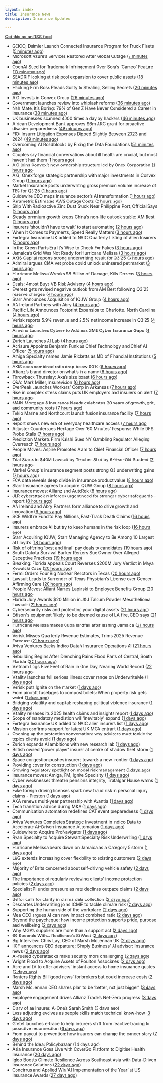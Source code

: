 ```yaml
---
layout: index
title: Insurance News
description: Insurance Updates

---
```


[Get this as an RSS feed](/insurance.rss)

<!-- news_marker starts -->
- GEICO, Daimler Launch Connected Insurance Program for Truck Fleets ([5 minutes ago](https://www.insurancejournal.com/news/national/2025/10/30/845760.htm))
- Microsoft Azure’s Services Restored After Global Outage ([7 minutes ago](https://www.insurancejournal.com/news/national/2025/10/30/845757.htm))
- OpenAI Sued for Trademark Infringement Over Sora’s ‘Cameo’ Feature ([13 minutes ago](https://www.insurancejournal.com/news/national/2025/10/30/845704.htm))
- SEADRIF looking at risk pool expansion to cover public assets ([18 minutes ago](https://www.reinsurancene.ws/seadrif-looking-at-risk-pool-expansion-to-cover-public-assets/))
- Hacking Firm Boss Pleads Guilty to Stealing, Selling Secrets ([20 minutes ago](https://www.insurancejournal.com/news/national/2025/10/30/845713.htm))
- AIG invests in Convex Group ([26 minutes ago](https://www.postonline.co.uk/news/7959298/aig-invests-in-convex-group))
- Government launches review into whiplash reforms ([36 minutes ago](https://www.postonline.co.uk/news/7959297/government-launches-review-into-whiplash-reforms))
- Nah Mate, It’s Boring: 79% of Gen Z Have Never Considered a Career in Insurance ([38 minutes ago](https://insurance-edge.net/2025/10/30/nah-mate-its-boring-79-of-gen-z-have-never-considered-a-career-in-insurance/))
- UK businesses scanned 4000 times a day by hackers ([46 minutes ago](https://www.postonline.co.uk/commercial/7959296/uk-businesses-scanned-4000-times-a-day-by-hackers))
- African Development Bank approves $6m ARC grant for proactive disaster preparedness ([48 minutes ago](https://www.reinsurancene.ws/african-development-bank-approves-6m-arc-grant-for-proactive-disaster-preparedness/))
- FIO: Insurer Litigation Expenses Dipped Slightly Between 2023 and 2024 ([49 minutes ago](https://www.insurancejournal.com/news/national/2025/10/30/845687.htm))
- Overcoming AI Roadblocks by Fixing the Data Foundations ([51 minutes ago](https://insurance-edge.net/2025/10/30/overcoming-ai-roadblocks-by-fixing-the-data-foundations/))
- Couples say financial conversations about ill health are crucial, but most haven’t had them ([1 hours ago](https://ifamagazine.com/couples-say-financial-conversations-about-ill-health-are-crucial-but-most-havent-had-them/))
- AIG joins Convex’s new ownership structure led by Onex Corporation ([1 hours ago](https://www.reinsurancene.ws/aig-joins-convexs-new-ownership-structure-led-by-onex-corporation/))
- AIG, Onex forge strategic partnership with major investments in Convex Group ([1 hours ago](https://www.insurancebusinessmag.com/uk/news/breaking-news/aig-onex-forge-strategic-partnership-with-major-investments-in-convex-group-554888.aspx))
- Markel Insurance posts underwriting gross premium volume increase of 11% for Q3’25 ([1 hours ago](https://www.reinsurancene.ws/markel-insurance-posts-underwriting-gross-premium-volume-increase-of-11-for-q325/))
- Guidewire CEO maps insurance sector’s AI transformation ([1 hours ago](https://www.postonline.co.uk/technology/7959294/guidewire-ceo-maps-insurance-sectors-ai-transformation))
- Parametrix Estimates AWS Outage Costs ([2 hours ago](https://insurance-edge.net/2025/10/30/parametrix-estimates-aws-outage-costs/))
- Ship With Radioactive Zinc Dust Stuck Near Philippine Port, Official Says ([2 hours ago](https://www.insurancejournal.com/news/international/2025/10/30/845746.htm))
- Steady premium growth keeps China’s non-life outlook stable: AM Best ([2 hours ago](https://www.reinsurancene.ws/steady-premium-growth-keeps-chinas-non-life-outlook-stable-am-best/))
- Insurers ‘shouldn’t have to wait’ to start automating ([2 hours ago](https://www.postonline.co.uk/news/7959291/insurers-shouldnt-have-to-wait-to-start-automating))
- When It Comes to Payments, Speed Really Matters ([3 hours ago](https://insurance-edge.net/2025/10/30/when-it-comes-to-payments-speed-really-matters/))
- Fortegra Insurance UK added to NAIC Quarterly Listing of Alien Insurers ([3 hours ago](https://www.reinsurancene.ws/fortegra-insurance-uk-added-to-naic-quarterly-listing-of-alien-insurers/))
- In the Green Parts Era It’s Wise to Check For Fakes ([3 hours ago](https://insurance-edge.net/2025/10/30/in-the-green-parts-era-its-wise-to-check-for-fakes/))
- Jamaica’s Grid Was Not Ready for Hurricane Melissa ([3 hours ago](https://www.insurancejournal.com/news/international/2025/10/30/845742.htm))
- AXIS Capital reports strong underwriting result for Q3’25 ([3 hours ago](https://www.reinsurancene.ws/axis-capital-reports-strong-underwriting-result-for-q325/))
- Admiral argues CMA vet probe could unlock uninsured pet market ([3 hours ago](https://www.postonline.co.uk/personal/7959292/admiral-argues-cma-vet-probe-could-unlock-uninsured-pet-market))
- Hurricane Melissa Wreaks $8 Billion of Damage, Kills Dozens ([3 hours ago](https://www.insurancejournal.com/news/international/2025/10/30/845732.htm))
- Deals: 4most Buys VB Risk Advisory ([4 hours ago](https://insurance-edge.net/2025/10/30/deals-4most-buys-vb-risk-advisory/))
- Everest gets revised negative outlook from AM Best following Q3’25 reserve charges ([4 hours ago](https://www.reinsurancene.ws/everest-gets-revised-negative-outlook-from-am-best-following-q325-reserve-charges/))
- Starr Announces Acquisition of IQUW Group ([4 hours ago](https://www.insurtechinsights.com/starr-announces-acquisition-of-iquw-group/))
- AA Ireland Partners with Abry ([4 hours ago](https://www.insurtechinsights.com/aa-ireland-partners-with-abry/))
- Pacific Life Announces Footprint Expansion to Charlotte, North Carolina ([4 hours ago](https://www.insurtechinsights.com/pacific-life-announces-footprint-expansion-to-charlotte-north-carolina/))
- Verisk reports 5.9% revenue and 2.5% net income increase in Q3’25 ([4 hours ago](https://www.reinsurancene.ws/verisk-reports-5-9-revenue-and-2-5-net-income-increase-in-q325/))
- Amwins Launches Cyber+ to Address SME Cyber Insurance Gaps ([4 hours ago](https://www.insurtechinsights.com/amwins-launches-cyber-to-address-sme-cyber-insurance-gaps/))
- Zurich Launches AI Lab ([4 hours ago](https://www.insurtechinsights.com/zurich-launches-ai-lab/))
- Acrisure Appoints Benjamin Funk as Chief Technology and Chief AI Officer ([5 hours ago](https://www.insurtechinsights.com/acrisure-appoints-benjamin-funk-as-chief-technology-and-chief-ai-officer/))
- Amiga Specialty names Jamie Ricketts as MD of Financial Institutions ([5 hours ago](https://www.reinsurancene.ws/amiga-specialty-names-jamie-ricketts-as-md-of-financial-institutions/))
- AXIS sees combined ratio drop below 90% ([6 hours ago](https://www.insurancebusinessmag.com/uk/news/breaking-news/axis-sees-combined-ratio-drop-below-90-251472.aspx))
- Allianz’s brand director on what’s in a name ([6 hours ago](https://www.postonline.co.uk/personal/7959246/allianzs-brand-director-on-whats-in-a-name))
- Throwback Thursday: Axa’s size boast ([6 hours ago](https://www.postonline.co.uk/commercial/7956774/throwback-thursday-axas-size-boast))
- Q&A: Mark Miller, Insurevision ([6 hours ago](https://www.postonline.co.uk/technology/7958896/qa-mark-miller-insurevision))
- EverPeak Launches Workers’ Comp in Arkansas ([7 hours ago](https://www.insurancejournal.com/news/southcentral/2025/10/30/845723.htm))
- Rise in complex stress claims puts UK employers and insurers on alert ([7 hours ago](https://www.insurancebusinessmag.com/uk/news/breaking-news/rise-in-complex-stress-claims-puts-uk-employers-and-insurers-on-alert-554746.aspx))
- MAIN Mortgage & Insurance Needs celebrates 20 years of growth, grit, and community roots ([7 hours ago](https://www.insurancebusinessmag.com/uk/news/property-insurance/main-mortgage-and-insurance-needs-celebrates-20-years-of-growth-grit-and-community-roots-554862.aspx))
- Tokio Marine and Northcourt launch fusion insurance facility ([7 hours ago](https://www.insurancebusinessmag.com/uk/news/breaking-news/tokio-marine-and-northcourt-launch-fusion-insurance-facility-554861.aspx))
- Report shows new era of everyday healthcare access ([7 hours ago](https://www.insurancebusinessmag.com/uk/news/life-insurance/report-shows-new-era-of-everyday-healthcare-access-554860.aspx))
- Adjuster Countersues Heritage Over ’60 Minutes’ Response While DFS Probe Stalls ([7 hours ago](https://www.insurancejournal.com/news/southeast/2025/10/30/845690.htm))
- Prediction Markets Firm Kalshi Sues NY Gambling Regulator Alleging Overreach ([7 hours ago](https://www.insurancejournal.com/news/east/2025/10/30/845574.htm))
- People Moves: Aspire Promotes Alam to Chief Financial Officer ([7 hours ago](https://www.insurancejournal.com/news/west/2025/10/30/845119.htm))
- Trial Starts in $40M Lawsuit by Teacher Shot by 6-Year-Old Student ([7 hours ago](https://www.insurancejournal.com/news/east/2025/10/30/845719.htm))
- Markel Group's insurance segment posts strong Q3 underwriting gains ([7 hours ago](https://www.insurancebusinessmag.com/uk/news/breaking-news/markel-groups-insurance-segment-posts-strong-q3-underwriting-gains-554852.aspx))
- FCA data reveals deep divide in insurance product value ([8 hours ago](https://www.insurancebusinessmag.com/uk/news/breaking-news/fca-data-reveals-deep-divide-in-insurance-product-value-554803.aspx))
- Starr Insurance agrees to acquire IQUW Group ([8 hours ago](https://www.insurancebusinessmag.com/uk/news/breaking-news/starr-insurance-agrees-to-acquire-iquw-group-554811.aspx))
- Insurance moves: Allianz and AutoRek ([8 hours ago](https://www.insurancebusinessmag.com/uk/news/breaking-news/insurance-moves-allianz-and-autorek-554808.aspx))
- JLR cyberattack reinforces urgent need for stronger cyber safeguards - report ([8 hours ago](https://www.insurancebusinessmag.com/uk/news/cyber/jlr-cyberattack-reinforces-urgent-need-for-stronger-cyber-safeguards--report-554807.aspx))
- AA Ireland and Abry Partners form alliance to drive growth and innovation ([9 hours ago](https://www.insurancebusinessmag.com/uk/news/auto-motor/aa-ireland-and-abry-partners-form-alliance-to-drive-growth-and-innovation-554800.aspx))
- SCE Wildfire Fund to Pay Millions, Fast-Track Death Claims ([16 hours ago](https://www.insurancejournal.com/news/west/2025/10/29/845684.htm))
- Insurers embrace AI but try to keep humans in the risk loop ([16 hours ago](https://www.dig-in.com/news/insurers-embrace-ai-but-try-to-keep-humans-in-the-risk-loop))
- Starr Acquiring IQUW; Starr Managing Agency to Be Among 10 Largest at Lloyd’s ([18 hours ago](https://www.insurancejournal.com/news/international/2025/10/29/845675.htm))
- Risk of offering 'best and final' pay deals to candidates ([19 hours ago](https://www.insurancebusinessmag.com/uk/business-strategy/risk-of-offering-best-and-final-pay-deals-to-candidates-554768.aspx))
- South Dakota Survival Bunker Renters Sue Owner Over Alleged Deceptive Practices ([19 hours ago](https://www.insurancejournal.com/news/midwest/2025/10/29/845662.htm))
- Breaking: Florida Appeals Court Reverses $200M Jury Verdict in Maya Kowalski Case ([20 hours ago](https://www.insurancejournal.com/news/southeast/2025/10/29/845654.htm))
- Fermi Orders Four Big Nuclear Reactors in Texas ([20 hours ago](https://www.insurancejournal.com/news/southcentral/2025/10/29/845653.htm))
- Lawsuit Leads to Surrender of Texas Physician’s License over Gender-Affirming Care ([20 hours ago](https://www.insurancejournal.com/news/southcentral/2025/10/29/845648.htm))
- People Moves: Alliant Names Lapinski to Employee Benefits Group ([20 hours ago](https://www.insurancejournal.com/news/midwest/2025/10/29/845645.htm))
- Florida Jury Awards $20 Million in J&J Talcum Powder Mesothelioma Lawsuit ([21 hours ago](https://www.insurancejournal.com/news/southeast/2025/10/29/845584.htm))
- Cybersecurity risks and protecting your digital assets ([21 hours ago](https://www.dig-in.com/podcast/cybersecurity-risks-and-protecting-your-digital-assets))
- Edison's equipment 'likely' to be deemed cause of LA fire, CEO says ([21 hours ago](https://www.dig-in.com/articles/edisons-equipment-likely-to-be-deemed-cause-of-la-fire))
- Hurricane Melissa makes Cuba landfall after lashing Jamaica ([21 hours ago](https://www.dig-in.com/articles/hurricane-melissa-makes-cuba-landfall-after-lashing-jamaica))
- Verisk Misses Quarterly Revenue Estimates, Trims 2025 Revenue Forecast ([21 hours ago](https://www.insurancejournal.com/news/national/2025/10/29/845560.htm))
- Aviva Ventures Backs Indico Data’s Insurance Operations AI ([21 hours ago](https://www.insurancejournal.com/news/east/2025/10/29/845534.htm))
- Rebuilding Begins After Drenching Rains Flood Parts of Central, South Florida ([22 hours ago](https://www.insurancejournal.com/news/southeast/2025/10/29/845542.htm))
- Vietnam Logs Five Feet of Rain in One Day, Nearing World Record ([22 hours ago](https://www.insurancejournal.com/news/international/2025/10/29/845544.htm))
- Vitality launches full serious illness cover range on UnderwriteMe ([1 days ago](https://ifamagazine.com/vitality-launches-full-serious-illness-cover-range-on-underwriteme/))
- Verisk puts Ignite on the market ([1 days ago](https://www.postonline.co.uk/news/7959286/verisk-puts-ignite-on-the-market))
- From aircraft fuselages to compost toilets: When property risk gets weird ([1 days ago](https://www.insurancebusinessmag.com/uk/news/property-insurance/from-aircraft-fuselages-to-compost-toilets-when-property-risk-gets-weird-554699.aspx))
- Bridging volatility and capital: reshaping political violence insurance ([1 days ago](https://www.insurancebusinessmag.com/uk/news/breaking-news/bridging-volatility-and-capital-reshaping-political-violence-insurance-554695.aspx))
- Vitality releases its 2025 health claims and insights report ([1 days ago](https://ifamagazine.com/vitality-releases-its-2025-health-claims-and-insights-report/))
- Scope of mandatory mediation will ‘inevitably’ expand ([1 days ago](https://www.postonline.co.uk/claims/7959287/scope-of-mandatory-mediation-will-inevitably-expand))
- Fortegra Insurance UK added to NAIC alien insurers list ([1 days ago](https://www.insurancebusinessmag.com/uk/news/breaking-news/fortegra-insurance-uk-added-to-naic-alien-insurers-list-554687.aspx))
- Mission confirms support for latest UK MGA entrant ([1 days ago](https://www.insurancebusinessmag.com/uk/news/breaking-news/mission-confirms-support-for-latest-uk-mga-entrant-554685.aspx))
- Opening up the protection conversation: why advisers must tackle the topics clients avoid ([1 days ago](https://ifamagazine.com/opening-up-the-protection-conversation-why-advisers-must-tackle-the-topics-clients-avoid/))
- Zurich expands AI ambitions with new research lab ([1 days ago](https://www.insurancebusinessmag.com/uk/news/technology/zurich-expands-ai-ambitions-with-new-research-lab-554656.aspx))
- British owned ‘power player’ insurer at centre of shadow fleet storm ([1 days ago](https://www.insurancebusinessmag.com/uk/news/marine/british-owned-power-player-insurer-at-centre-of-shadow-fleet-storm-554616.aspx))
- Space congestion pushes insurers towards a new frontier ([1 days ago](https://www.postonline.co.uk/commercial/7958974/space-congestion-pushes-insurers-towards-a-new-frontier))
- Providing cover for construction ([1 days ago](https://www.postonline.co.uk/commercial/7959042/providing-cover-for-construction))
- Growing regulatory spotlight on model risk management ([1 days ago](https://www.postonline.co.uk/risk-management/7958994/growing-regulatory-spotlight-on-model-risk-management))
- Insurance moves: Amiga, FM, Ignite Specialty ([1 days ago](https://www.insurancebusinessmag.com/uk/news/breaking-news/insurance-moves-amiga-fm-ignite-specialty-554635.aspx))
- Cyber weaknesses threaten pensions integrity, Trafalgar House warns ([1 days ago](https://www.insurancebusinessmag.com/uk/news/cyber/cyber-weaknesses-threaten-pensions-integrity-trafalgar-house-warns-554633.aspx))
- Fake foreign driving licenses spark new fraud risk in personal injury claims - Preston ([1 days ago](https://www.insurancebusinessmag.com/uk/news/auto-motor/fake-foreign-driving-licenses-spark-new-fraud-risk-in-personal-injury-claims--preston-554632.aspx))
- AXA renews multi-year partnership with Avantia ([1 days ago](https://www.insurancebusinessmag.com/uk/news/property-insurance/axa-renews-multiyear-partnership-with-avantia-554625.aspx))
- Tech transition advice during M&A ([1 days ago](https://www.dig-in.com/news/tech-transition-advice-during-m-a))
- Communication automation redefines CAT event preparedness ([1 days ago](https://www.dig-in.com/opinion/communication-automation-redefines-cat-event-preparedness))
- Aviva Ventures Completes Strategic Investment in Indico Data to Accelerate AI-Driven Insurance Automation ([1 days ago](https://www.insurtechinsights.com/aviva-ventures-completes-strategic-investment-in-indico-data-to-accelerate-ai-driven-insurance-automation/))
- Guidewire to Acquire ProNavigator ([1 days ago](https://www.insurtechinsights.com/guidewire-to-acquire-pronavigator/))
- Ryan Specialty to Acquire Stewart Specialty Risk Underwriting ([1 days ago](https://www.insurtechinsights.com/ryan-specialty-to-acquire-stewart-specialty-risk-underwriting/))
- Hurricane Melissa bears down on Jamaica as a Category 5 storm ([1 days ago](https://www.dig-in.com/articles/hurricane-melissa-bears-down-jamaica-a-category-5-storm))
- L&G extends increasing cover flexibility to existing customers ([2 days ago](https://ifamagazine.com/lg-extends-increasing-cover-flexibility-to-existing-customers/))
- Majority of Brits concerned about self-driving vehicle safety ([2 days ago](https://www.postonline.co.uk/news/7959285/majority-of-brits-concerned-about-self-driving-vehicle-safety))
- The Importance of regularly reviewing clients’ income protection policies ([2 days ago](https://ifamagazine.com/the-importance-of-regularly-reviewing-clients-income-protection-policies/))
- Specialist PI under pressure as rate declines outpace claims ([2 days ago](https://www.insurancebusinessmag.com/uk/news/professional-liability/specialist-pi-under-pressure-as-rate-declines-outpace-claims-554537.aspx))
- Belfor calls for clarity in claims data collection ([2 days ago](https://www.postonline.co.uk/claims/7959280/belfor-calls-for-clarity-in-claims-data-collection))
- Descartes Underwriting joins ICMIF to tackle climate risk ([2 days ago](https://www.insurancebusinessmag.com/uk/news/breaking-news/descartes-underwriting-joins-icmif-to-tackle-climate-risk-554533.aspx))
- Supporting the human side of the workplace ([2 days ago](https://www.dig-in.com/opinion/supporting-the-human-side-of-the-workplace))
- Mea CEO argues AI can now impact combined ratio ([2 days ago](https://www.postonline.co.uk/technology/7959284/mea-ceo-argues-ai-can-now-impact-combined-ratio))
- Beyond the paycheque: how income protection supports pride, purpose and wellbeing ([2 days ago](https://ifamagazine.com/protecting-what-makes-you-proud/))
- Why MGA’s suppliers are more than a support act ([2 days ago](https://www.postonline.co.uk/commercial/7959247/why-mgas-suppliers-are-more-than-a-support-act))
- 60 Seconds With... Resilience’s Si West ([2 days ago](https://www.postonline.co.uk/technology/7958188/60-seconds-with-resiliences-si-west))
- Big Interview: Chris Lay, CEO of Marsh McLennan UK ([2 days ago](https://www.postonline.co.uk/broker/7959104/big-interview-chris-lay-ceo-of-marsh-mclennan-uk))
- IICF announces CEO departure; Simply Business' AI advisor: Insurance news ([2 days ago](https://www.dig-in.com/news/iicf-ceo-departure-simply-business-ai-advisor-insurance-news))
- AI-fueled cyberattacks make security more challenging ([2 days ago](https://www.dig-in.com/news/ai-fueled-cyberattacks-make-security-more-challenging))
- Wright Flood to Acquire Assets of Poulton Associates ([2 days ago](https://www.insurtechinsights.com/wright-flood-to-acquire-assets-of-poulton-associates/))
- Acre and LV to offer advisers’ instant access to home insurance quotes ([2 days ago](https://ifamagazine.com/acre-and-lv-to-offer-advisers-instant-access-to-home-insurance-quotes/))
- Renters Rights Bill ‘good news’ for brokers but could increase costs ([2 days ago](https://www.postonline.co.uk/broker/7959282/renters-rights-bill-%E2%80%98good-news%E2%80%99-for-brokers-but-could-increase-costs))
- Marsh McLennan CEO shares plan to be ‘better, not just bigger’ ([3 days ago](https://www.postonline.co.uk/news/7959106/marsh-mclennan-ceo-shares-plan-to-be-%E2%80%98better-not-just-bigger%E2%80%99))
- Employee engagement drives Allianz Trade’s Net-Zero progress ([3 days ago](https://www.postonline.co.uk/news/7959245/employee-engagement-drives-allianz-trade%E2%80%99s-net-zero-progress))
- Diary of an Insurer: A-One’s Sarah Smith ([3 days ago](https://www.postonline.co.uk/broker/7958939/diary-of-an-insurer-a-one%E2%80%99s-sarah-smith))
- Loss adjusting evolves as people skills match technical know-how ([3 days ago](https://www.postonline.co.uk/claims/7959144/loss-adjusting-evolves-as-people-skills-match-technical-know-how))
- Gretel launches e-trace to help insurers shift from reactive tracing to proactive reconnection ([6 days ago](https://ifamagazine.com/gretel-launches-e-trace-to-help-insurers-shift-from-reactive-tracing-to-proactive-customer-reconnection/))
- From payout to prevention: how insurers can change the cancer story ([7 days ago](https://ifamagazine.com/from-payout-to-prevention-how-insurers-can-change-the-cancer-story/))
- Behind the Idea: Policybazaar ([14 days ago](https://thefintechtimes.com/behind-the-idea-policybazaar/))
- Asia Insurance Goes Live with CoverGo Platform to Digitise Health Insurance ([20 days ago](https://thefintechtimes.com/asia-insurance-goes-live-with-covergo-platform-to-digitise-health-insurance/))
- Igloo Boosts Climate Resilience Across Southeast Asia with Data-Driven Insurance Solutions ([22 days ago](https://thefintechtimes.com/igloo-boosts-climate-resilience-across-southeast-asia-with-data-driven-insurance-solutions/))
- Concirrus and Applied Win ‘AI Implementation of the Year’ at US Insurance Awards ([27 days ago](https://thefintechtimes.com/concirrus-ai-cuts-aviation-underwriting-time-from-36-hours-to-minutes-for-applied-aviation/))

<!-- news_marker ends -->
